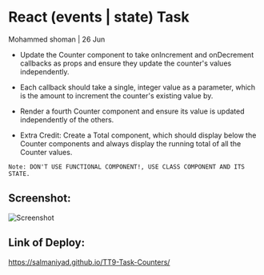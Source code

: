 # React (events | state) Task
Mohammed shoman | 26 Jun

- Update the Counter component to take onIncrement and onDecrement callbacks as props and ensure they update the counter's values independently.

- Each callback should take a single, integer value as a parameter, which is the amount to increment the counter's existing value by.

- Render a fourth Counter component and ensure its value is updated independently of the others.

- Extra Credit: Create a Total component, which should display below the Counter components and always display the running total of all the Counter values.

`Note: DON'T USE FUNCTIONAL COMPONENT!, USE CLASS COMPONENT AND ITS STATE.`

## Screenshot:
![Screenshot](https://github.com/SalmanIyad/TT9-Task-Counters/assets/110406908/207c5f68-4152-4d84-a07a-2d7891dcdfbf)

## Link of Deploy: 
https://salmaniyad.github.io/TT9-Task-Counters/

